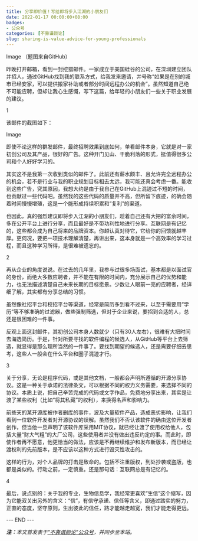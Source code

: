 ```yaml
---
title: 分享即价值！写给即将步入江湖的小朋友们
date: 2022-01-17 00:00:00+08:00
badges:
- 公众号
categories: [不靠谱颜论]
slug: sharing-is-value-advice-for-young-professionals
---
```


Image
（题图来自GitHub）

昨晚打开邮箱，看到一封挖猎邮件。一家成立于美国硅谷的公司，在深圳建立团队并招人，通过GitHub找到我的联系方式，给我发来邀请，并号称“如果是在别的城市已经安家，可以提供搬家补助或者部分时间远程办公的机会”。虽然知道自己绝不可能应聘，但却让我心生感慨，写下这篇，给年轻的小朋友们一些关于职业发展的建议。

1

该邮件的截图如下：

Image

即使不论这样的群发邮件，最终招聘效果到底如何，单看邮件本身，它就是对一家初创公司及其产品，很好的广告。这种开门见山、干脆利落的形式，挺值得很多公司和个人好好学习的。

其实这不是我第一次收到类似的邮件了。此前还有薪水颇丰、且允许完全远程办公的机会，若不是行业与我的职业规划目标相去太远，我可能还真会考虑一番。能收到这些广告，究其原因，我想大约是由于我自己在GitHub上混迹过不短的时间，也贡献过一些代码吧。虽然我的这些代码的质量并不高，但所留下痕迹，的确会随着时间慢慢增殖，这是一个能形成持续积累和“复利”的渠道。

也因此，真的强烈建议即将步入江湖的小朋友们，趁着自己还有大把的富余时间，多在公开平台上进行分享，而且最好是不带功利性地进行分享。互联网是有记忆的，这些都会成为自己将来的品牌资本。你越认真对待它，它给你的回馈就越丰厚。更何况，要把一项技术理解清楚，再讲出来，这本身就是一个高效率的学习过程，而且这种学习所得，是很难被遗忘的。

2

再从企业的角度说说。在过去的几年里，我参与过很多场面试，基本都是以面试官的身份，而绝大多数应聘者，并不能在有限的时间内，充分展示自己的优势和能力，也无法描述清楚自己未来长期的目标愿景。少数让人眼前一亮的应聘者，经详细了解，其实都有分享总结的习惯。

虽然像社招平台和校招平台等渠道，经常是简历多到看不过来，以至于需要用“学历”等不够准确的过滤器，做些强制筛选，但对于企业来说，要招到合适的人，总还是很困难的一件事。

反观上面这封邮件，其初创公司本身人数就少（只有30人左右），很难有大把时间去海选简历。于是，针对所要寻找的软件编程的候选人，从GitHub等平台上去筛选，就显得是那么理所当然的一件事了。要找到期望的候选人，还是需要仔细去思考，这些人一般会在什么平台和圈子混迹才行。

3

关于分享，无论是程序代码，或是其他文档，一般都会声明所遵循的开源分享协议。这是一种关于承诺的法律条文，可以根据不同的权力义务需要，来选择不同的协议。本质上说，把自己辛苦完成的代码或文字作品，免费地分享出来，其实是让渡了某些权利（比如“将其私藏”的权利），来换得名声和影响力。

前些天的某开源库被作者删库的事件，波及大量软件产品，造成恶劣影响，让我们看到一位软件开发者对开源协议的误解。虽然我们不否认该软件的确由这位开发者创作，但当他一旦声明了该软件库采用MIT协议，就已经让渡了使用权给他人，包括大量“财大气粗”的大厂公司，这些使用者并没有做出违反约定的事。而此时，即使作者再不愿意，他更恰当的做法，应该是不再继续维护和发布新版本，而已经让渡权利的先前版本，是不应该以这种方式进行毁灭性攻击的。

这样的行为，对个人品牌的打击是致命的。包括不注重版权，到处抄袭或盗版，也都是类似的。行动之前，一定慎重。还是那句话：互联网总是有记忆的。

4

最后，说点别的：关于我的专业，生物信息学，我经常更喜欢“生信”这个缩写，因为它能双关出另外的含义：“信”，有信守承诺、信任等含义，即通过踏实的努力，正直的态度，坚守原则，生出彼此的信任，路才能越走越宽，我们才能走得更远。

<div class="p-5 text-center">--- END ---</div>

<i><b>注：</b>本文首发表于[“不靠谱颜论”公众号](https://mp.weixin.qq.com/s/rlcJIgLlkT-qLv4dzChpNw)，并同步至本站。</i>

